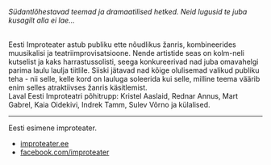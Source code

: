 *Südantlõhestavad teemad ja dramaatilised hetked. Neid lugusid te juba kusagilt alla ei lae...*<br><br>

Eesti Improteater astub publiku ette nõudlikus žanris, kombineerides muusikalisi ja teatriimprovisatsioone. Nende artistide seas on kolm-neli kutselist ja kaks harrastussolisti, seega konkureerivad nad juba omavahelgi parima laulu laulja tiitlile. Siiski jätavad nad kõige olulisemad valikud publiku teha - nii selle, kelle kord on lauluga soleerida kui selle, milline teema väärib enim selles atraktiivses žanris käsitlemist.<br>
Laval Eesti Improteatri põhitrupp: Kristel Aaslaid, Rednar Annus, Mart Gabrel, Kaia Oidekivi, Indrek Tamm, Sulev Võrno ja külalised.

---
Eesti esimene improteater.

- [improteater.ee](http://www.improteater.ee)
- [facebook.com/improteater](https://www.facebook.com/improteater/)
